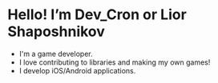 # Hello! I’m Dev_Cron or Lior Shaposhnikov

- I'm a game developer.
- I love contributing to libraries and making my own games!
- I develop iOS/Android applications.
